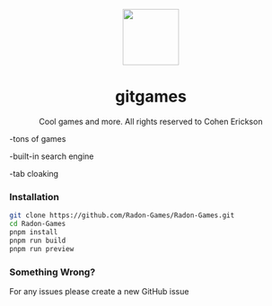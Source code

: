 <p align="center">
  <kbd>
    <img width="100px" src="https://avatars.githubusercontent.com/u/107269758">
  </kbd>
</p>

<h1 align="center">
  gitgames
</h1>

<p align="center">
 Cool games and more. All rights reserved to Cohen Erickson
</p>
  
-tons of games

-built-in search engine

-tab cloaking

### Installation

```bash
git clone https://github.com/Radon-Games/Radon-Games.git
cd Radon-Games
pnpm install
pnpm run build
pnpm run preview
```

### Something Wrong?


For any issues please create a new GitHub issue
